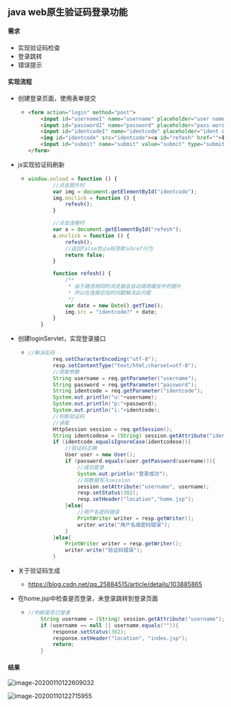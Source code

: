 ## java web原生验证码登录功能

#### 需求

- 实现验证码检查
- 登录跳转
- 错误提示

#### 实现流程

- 创建登录页面，使用表单提交

  - ```html
    <form action="login" method="post">
        <input id="usernameI" name="username" placeholder="user name" type="text"><br>
        <input id="passwordI" name="password" placeholder="pass word" type="password"><br>
        <input id="identcodeI" name="identcode" placeholder="ident code" type="text"><br>
        <img id="identcode" src="identcode"><a id="refesh" href="">看不清，换一张</a><br>
        <input id="submit" name="submit" value="submit" type="submit"><br>
    </form>
    ```

- js实现验证码刷新

  - ```js
    window.onload = function () {
            //点击图片时
            var img = document.getElementById("identcode");
            img.onclick = function () {
                refesh();
            }
    
            //点击连接时
            var a = document.getElementById("refesh");
            a.onclick = function () {
                refesh();
                //返回false防止a标签默认href行为
                return false;
            }
    
            function refesh() {
                /**
                 * 由于路径相同时浏览器会自动调用缓存中的图片
                 * 所以在连接后加时间戳解决此问题
                 */
                var date = new Date().getTime();
                img.src = "identcode?" + date;
            }
        }
    ```

- 创建loginServlet，实现登录接口

  - ```java
    //解决乱码
            req.setCharacterEncoding("utf-8");
            resp.setContentType("text/html;charset=utf-8");
            //获取参数
            String username = req.getParameter("username");
            String password = req.getParameter("password");
            String identcode = req.getParameter("identcode");
            System.out.println("u:"+username);
            System.out.println("p:"+password);
            System.out.println("i:"+identcode);
            //判断验证码
            //读取
            HttpSession session = req.getSession();
            String identcodese = (String) session.getAttribute("identcode");
            if (identcode.equalsIgnoreCase(identcodese)){
                //验证码正确
                User user = new User();
                if (password.equals(user.getPassword(username))){
                    //成功登录
                    System.out.println("登录成功");
                    //将数据写入session
                    session.setAttribute("username", username);
                    resp.setStatus(302);
                    resp.setHeader("location","home.jsp");
                }else{
                    //用户名密码错误
                    PrintWriter writer = resp.getWriter();
                    writer.write("用户名或密码错误");
                }
            }else{
                PrintWriter writer = resp.getWriter();
                writer.write("验证码错误");
            }
    ```

- 关于验证码生成

  - https://blog.csdn.net/qq_25884515/article/details/103885865

- 在home.jsp中检查是否登录，未登录跳转到登录页面

  - ```java
    //判断是否已登录
        String username = (String) session.getAttribute("username");
        if (username == null || username.equals("")){
            response.setStatus(302);
            response.setHeader("location", "index.jsp");
            return;
        }
    ```

#### 结果

![image-20200110122609032](/home/mochen/文档/studyfile/javaweb/photo/验证码登录/login.png)

![image-20200110122715955](/home/mochen/文档/studyfile/javaweb/photo/验证码登录/home.png)